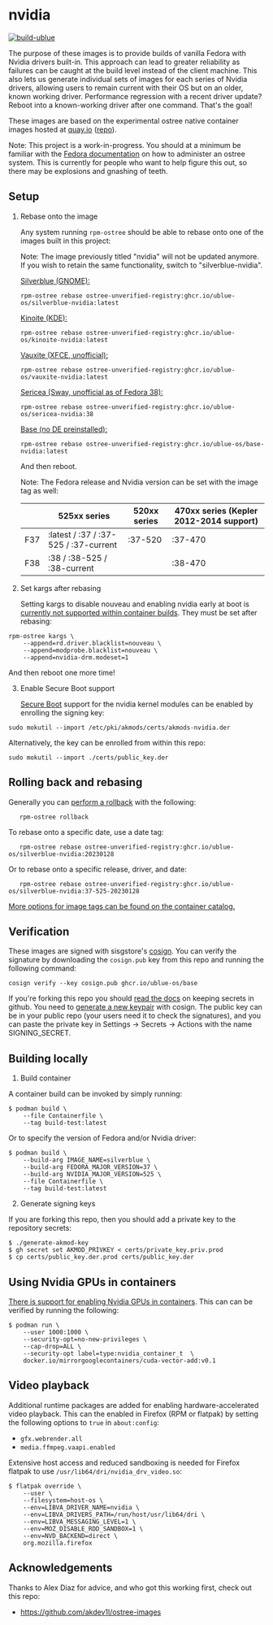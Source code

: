 # nvidia

[![build-ublue](https://github.com/ublue-os/nvidia/actions/workflows/build.yml/badge.svg)](https://github.com/ublue-os/nvidia/actions/workflows/build.yml)

The purpose of these images is to provide builds of vanilla Fedora with Nvidia drivers built-in. This approach can lead to greater reliability as failures can be caught at the build level instead of the client machine. This also lets us generate individual sets of images for each series of Nvidia drivers, allowing users to remain current with their OS but on an older, known working driver. Performance regression with a recent driver update? Reboot into a known-working driver after one command. That's the goal!

These images are based on the experimental ostree native container images hosted at [quay.io](https://quay.io/organization/fedora-ostree-desktops) ([repo](https://gitlab.com/fedora/ostree/ci-test)).

Note: This project is a work-in-progress. You should at a minimum be familiar with the [Fedora documentation](https://docs.fedoraproject.org/en-US/fedora-silverblue/) on how to administer an ostree system. This is currently for people who want to help figure this out, so there may be explosions and gnashing of teeth. 

## Setup

1. Rebase onto the image

   Any system running `rpm-ostree` should be able to rebase onto one of the images built in this project:

   Note: The image previously titled "nvidia" will not be updated anymore. If you wish to retain the same functionality, switch to "silverblue-nvidia".

    [Silverblue (GNOME):](https://github.com/ublue-os/nvidia/pkgs/container/silverblue-nvidia)
    ```
    rpm-ostree rebase ostree-unverified-registry:ghcr.io/ublue-os/silverblue-nvidia:latest
    ```

    [Kinoite (KDE):](https://github.com/ublue-os/nvidia/pkgs/container/kinoite-nvidia)
    ```
    rpm-ostree rebase ostree-unverified-registry:ghcr.io/ublue-os/kinoite-nvidia:latest
    ```

    [Vauxite (XFCE, unofficial):](https://github.com/ublue-os/nvidia/pkgs/container/vauxite-nvidia)
    ```
    rpm-ostree rebase ostree-unverified-registry:ghcr.io/ublue-os/vauxite-nvidia:latest
    ```

    [Sericea (Sway, unofficial as of Fedora 38):](https://github.com/ublue-os/nvidia/pkgs/container/sericea-nvidia)
    ```
    rpm-ostree rebase ostree-unverified-registry:ghcr.io/ublue-os/sericea-nvidia:38
    ```

    [Base (no DE preinstalled):](https://github.com/ublue-os/nvidia/pkgs/container/base-nvidia)
    ```
    rpm-ostree rebase ostree-unverified-registry:ghcr.io/ublue-os/base-nvidia:latest
    ```

   And then reboot.

   Note: The Fedora release and Nvidia version can be set with the image tag as well:

   |     | 525xx series                          | 520xx series  | 470xx series (Kepler 2012-2014 support) |
   |-----|---------------------------------------|---------------|-----------------------------------------|
   | F37 | :latest / :37 / :37-525 / :37-current | :37-520       | :37-470                                 |
   | F38 | :38 / :38-525 / :38-current           |               | :38-470                                 |

2. Set kargs after rebasing

   Setting kargs to disable nouveau and enabling nvidia early at boot is [currently not supported within container builds](https://github.com/coreos/rpm-ostree/issues/3738). They must be set after rebasing:

```
rpm-ostree kargs \
    --append=rd.driver.blacklist=nouveau \
    --append=modprobe.blacklist=nouveau \
    --append=nvidia-drm.modeset=1
```
   And then reboot one more time!

3. Enable Secure Boot support

    [Secure Boot](https://rpmfusion.org/Howto/Secure%20Boot) support for the nvidia kernel modules can be enabled by enrolling the signing key:

```
sudo mokutil --import /etc/pki/akmods/certs/akmods-nvidia.der
```

Alternatively, the key can be enrolled from within this repo:

```
sudo mokutil --import ./certs/public_key.der
```

## Rolling back and rebasing

   Generally you can [perform a rollback](https://docs.fedoraproject.org/en-US/fedora-silverblue/updates-upgrades-rollbacks/#rolling-back) with the following:

       rpm-ostree rollback

   To rebase onto a specific date, use a date tag:

       rpm-ostree rebase ostree-unverified-registry:ghcr.io/ublue-os/silverblue-nvidia:20230128

   Or to rebase onto a specific release, driver, and date:

       rpm-ostree rebase ostree-unverified-registry:ghcr.io/ublue-os/silverblue-nvidia:37-525-20230128

   [More options for image tags can be found on the container catalog.](https://github.com/ublue-os/nvidia/pkgs/container/silverblue-nvidia/versions)

 ## Verification

These images are signed with sisgstore's [cosign](https://docs.sigstore.dev/cosign/overview/). You can verify the signature by downloading the `cosign.pub` key from this repo and running the following command:

    cosign verify --key cosign.pub ghcr.io/ublue-os/base
    
If you're forking this repo you should [read the docs](https://docs.github.com/en/actions/security-guides/encrypted-secrets) on keeping secrets in github. You need to [generate a new keypair](https://docs.sigstore.dev/cosign/overview/) with cosign. The public key can be in your public repo (your users need it to check the signatures), and you can paste the private key in Settings -> Secrets -> Actions with the name SIGNING_SECRET.

## Building locally

1. Build container

A container build can be invoked by simply running:

```
$ podman build \
    --file Containerfile \
    --tag build-test:latest
```

Or to specify the version of Fedora and/or Nvidia driver:

```
$ podman build \
    --build-arg IMAGE_NAME=silverblue \
    --build-arg FEDORA_MAJOR_VERSION=37 \
    --build-arg NVIDIA_MAJOR_VERSION=525 \
    --file Containerfile \
    --tag build-test:latest
```

2. Generate signing keys

If you are forking this repo, then you should add a private key to the repository secrets:

```
$ ./generate-akmod-key
$ gh secret set AKMOD_PRIVKEY < certs/private_key.priv.prod
$ cp certs/public_key.der.prod certs/public_key.der
```


## Using Nvidia GPUs in containers

[There is support for enabling Nvidia GPUs in containers](https://www.redhat.com/en/blog/how-use-gpus-containers-bare-metal-rhel-8). This can can be verified by running the following:

```
$ podman run \
    --user 1000:1000 \
    --security-opt=no-new-privileges \
    --cap-drop=ALL \
    --security-opt label=type:nvidia_container_t  \
    docker.io/mirrorgooglecontainers/cuda-vector-add:v0.1
```

## Video playback

Additional runtime packages are added for enabling hardware-accelerated video playback. This can the enabled in Firefox (RPM or flatpak) by setting the following options to `true` in `about:config`:

* `gfx.webrender.all`
* `media.ffmpeg.vaapi.enabled`


Extensive host access and reduced sandboxing is needed for Firefox flatpak to use `/usr/lib64/dri/nvidia_drv_video.so`:

```
$ flatpak override \
    --user \
    --filesystem=host-os \
    --env=LIBVA_DRIVER_NAME=nvidia \
    --env=LIBVA_DRIVERS_PATH=/run/host/usr/lib64/dri \
    --env=LIBVA_MESSAGING_LEVEL=1 \
    --env=MOZ_DISABLE_RDD_SANDBOX=1 \
    --env=NVD_BACKEND=direct \
    org.mozilla.firefox
```

## Acknowledgements

Thanks to Alex Diaz for advice, and who got this working first, check out this repo:

- https://github.com/akdev1l/ostree-images
